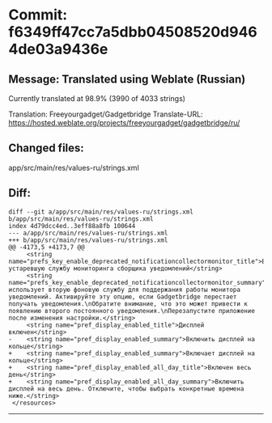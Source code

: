 # Commit: f6349ff47cc7a5dbb04508520d9464de03a9436e
## Message: Translated using Weblate (Russian)

Currently translated at 98.9% (3990 of 4033 strings)

Translation: Freeyourgadget/Gadgetbridge
Translate-URL: https://hosted.weblate.org/projects/freeyourgadget/gadgetbridge/ru/
## Changed files:
app/src/main/res/values-ru/strings.xml

## Diff:
```
diff --git a/app/src/main/res/values-ru/strings.xml b/app/src/main/res/values-ru/strings.xml
index 4d79dcc4ed..3eff88a8fb 100644
--- a/app/src/main/res/values-ru/strings.xml
+++ b/app/src/main/res/values-ru/strings.xml
@@ -4173,5 +4173,7 @@
     <string name="prefs_key_enable_deprecated_notificationcollectormonitor_title">Включить устаревшую службу мониторинга сборщика уведомлений</string>
     <string name="prefs_key_enable_deprecated_notificationcollectormonitor_summary">Принудительно использует вторую фоновую службу для поддержания работы монитора уведомлений. Активируйте эту опцию, если Gadgetbridge перестает получать уведомления.\nОбратите внимание, что это может привести к появлению второго постоянного уведомления.\nПерезапустите приложение после изменения настройки.</string>
     <string name="pref_display_enabled_title">Дисплей включен</string>
-    <string name="pref_display_enabled_summary">Включить дисплей на кольце</string>
+    <string name="pref_display_enabled_summary">Включает дисплей на кольце</string>
+    <string name="pref_display_enabled_all_day_title">Включен весь день</string>
+    <string name="pref_display_enabled_all_day_summary">Включить дисплей на весь день. Отключите, чтобы выбрать конкретные времена ниже.</string>
 </resources>
```
-----------------------------------
